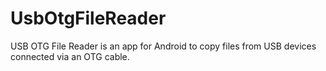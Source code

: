 # UsbOtgFileReader
USB OTG File Reader is an app for Android to copy files from USB devices connected via an OTG cable.
